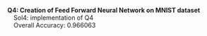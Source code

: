**Q4: Creation of Feed Forward Neural Network on MNIST dataset**<br />
  &emsp;Sol4: implementation of Q4 <br />
  &emsp;Overall Accuracy: 0.966063
